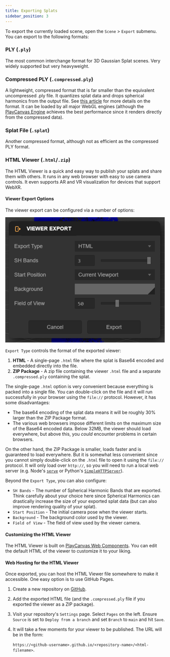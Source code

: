 ```yaml
---
title: Exporting Splats
sidebar_position: 3
---
```


To export the currently loaded scene, open the `Scene` > `Export` submenu. You can export to the following formats:

### PLY (`.ply`)

The most common interchange format for 3D Gaussian Splat scenes. Very widely supported but very heavyweight.

### Compressed PLY (`.compressed.ply`)

A lightweight, compressed format that is far smaller than the equivalent uncompressed .ply file. It quantizes splat data and drops spherical harmonics from the output file. See [this article](https://blog.playcanvas.com/compressing-gaussian-splats/) for more details on the format. It can be loaded by all major WebGL engines (although the [PlayCanvas Engine](https://playcanvas.com) achieves the best performance since it renders directly from the compressed data).

### Splat File (`.splat`)

Another compressed format, although not as efficient as the compressed PLY format.

### HTML Viewer (`.html`/`.zip`)

The HTML Viewer is a quick and easy way to publish your splats and share them with others. It runs in any web browser with easy to use camera controls. It even supports AR and VR visualization for devices that support WebXR.

#### Viewer Export Options

The viewer export can be configured via a number of options:

![Viewer Export](/img/user-manual/gaussian-splatting/editing/supersplat/viewer-export.png)

`Export Type` controls the format of the exported viewer:

1. **HTML** - A single-page `.html` file where the splat is Base64 encoded and embedded directly into the file.
2. **ZIP Package** - A zip file containing the viewer `.html` file and a separate `.compressed.ply` containing the splat.

The single-page `.html` option is very convenient because everything is packed into a single file. You can double-click on the file and it will run successfully in your browser using the `file://` protocol. However, it has some disadvantages:

* The base64 encoding of the splat data means it will be roughly 30% larger than the ZIP Package format.
* The various web browsers impose different limits on the maximum size of the Base64 encoded data. Below 32MB, the viewer should load everywhere, but above this, you _could_ encounter problems in certain browsers.

On the other hand, the ZIP Package is smaller, loads faster and is guaranteed to load everywhere. But it is somewhat less convenient since you cannot simply double-click on the `.html` file to open it using the `file://` protocol. It will only load over `http://`, so you will need to run a local web server (e.g. Node's [`serve`](https://www.npmjs.com/package/serve) or Python's [`SimpleHTTPServer`](https://docs.python.org/2/library/simplehttpserver.html)).

Beyond the `Export Type`, you can also configure:

* `SH Bands` - The number of Spherical Harmonic Bands that are exported. Think carefully about your choice here since Spherical Harmonics can drastically increase the size of your exported splat data (but can also improve rendering quality of your splat).
* `Start Position` - The initial camera pose when the viewer starts.
* `Background` - The background color used by the viewer.
* `Field of View` - The field of view used by the viewer camera.

#### Customizing the HTML Viewer

The HTML Viewer is built on [PlayCanvas Web Components](https://github.com/playcanvas/web-components). You can edit the default HTML of the viewer to customize it to your liking.

#### Web Hosting for the HTML Viewer

Once exported, you can host the HTML Viewer file somewhere to make it accessible. One easy option is to use GitHub Pages.

1. Create a new repository on [GitHub](https://github.com).
2. Add the exported HTML file (and the `.compressed.ply` file if you exported the viewer as a ZIP package).
3. Visit your repository's `Settings` page. Select `Pages` on the left. Ensure `Source` is set to `Deploy from a branch` and set `Branch` to `main` and hit `Save`.
4. It will take a few moments for your viewer to be published. The URL will be in the form:

   `https://<github-username>.github.io/<repository-name>/<html-filename>`.
